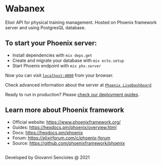 # Wabanex
Elixir API for physical training management. Hosted on Phoenix framework server and using PostgresQL database. 
## To start your Phoenix server:

  * Install dependencies with `mix deps.get`
  * Create and migrate your database with `mix ecto.setup`
  * Start Phoenix endpoint with `mix phx.server`

Now you can visit [`localhost:4000`](http://localhost:4000) from your browser.

Check advanced information about the server at [`Phoenix LiveDashboard`](http://localhost:4000/dashboard)

Ready to run in production? Please [check our deployment guides](https://hexdocs.pm/phoenix/deployment.html).

## Learn more about Phoenix framework

  * Official website: https://www.phoenixframework.org/
  * Guides: https://hexdocs.pm/phoenix/overview.html
  * Docs: https://hexdocs.pm/phoenix
  * Forum: https://elixirforum.com/c/phoenix-forum
  * Source: https://github.com/phoenixframework/phoenix
##   
Developed by Giovanni Sencioles @ 2021
